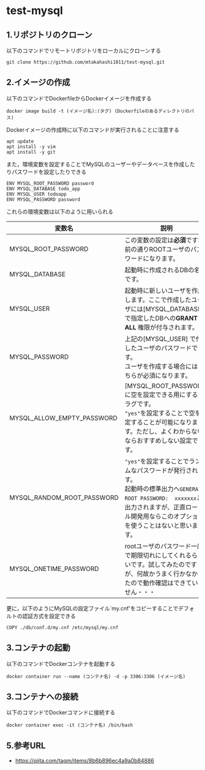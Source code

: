 # test-mysql

## 1.リポジトリのクローン
以下のコマンドでリモートリポジトリをローカルにクローンする
```
git clone https://github.com/mtakahashi1011/test-mysql.git
```

## 2.イメージの作成
以下のコマンドでDockerfileからDockerイメージを作成する
```
docker image build -t (イメージ名):(タグ) (Dockerfileのあるディレクトリのパス)
```
Dockerイメージの作成時に以下のコマンドが実行されることに注意する
```
apt update
apt install -y vim
apt install -y git
```
また，環境変数を設定することでMySQLのユーザーやデータベースを作成したりパスワードを設定したりできる
```
ENV MYSQL_ROOT_PASSWORD password
ENV MYSQL_DATABASE todo_app
ENV MYSQL_USER todoapp
ENV MYSQL_PASSWORD password
```
これらの環境変数は以下のように用いられる

|変数名|説明|
|---|---|
|MYSQL_ROOT_PASSWORD| この変数の設定は**必須**です!名前の通りROOTユーザのパスワードになります。 |
|MYSQL_DATABASE| 起動時に作成されるDBの名前です。|
|MYSQL_USER| 起動時に新しいユーザを作成します。ここで作成したユーザには[MYSQL_DATABASE] で指定したDBへの**GRANT ALL** 権限が付与されます。|
|MYSQL_PASSWORD|上記の[MYSQL_USER] で作成したユーザのパスワードです。<br>ユーザを作成する場合にはこちらが必須になります。|
|MYSQL_ALLOW_EMPTY_PASSWORD|[MYSQL_ROOT_PASSWORD] に空を設定できる用にするフラグです。<br>`"yes"`を設定することで空を設定することが可能になります。ただし、よくわからないならおすすめしない設定です。|
|MYSQL_RANDOM_ROOT_PASSWORD|`"yes"`を設定することでランダムなパスワードが発行されます。<br>起動時の標準出力へ`GENERATED ROOT PASSWORD:  xxxxxxx`と出力されますが、正直ローカル開発用ならこのオプションを使うことはないと思います。|
|MYSQL_ONETIME_PASSWORD|rootユーザのパスワード一度で期限切れにしてくれるらしいです。試してみたのですが、何故かうまく行かなかったので動作確認はできていません・・・ |

更に，以下のようにMySQLの設定ファイル`my.cnf'をコピーすることでデフォルトの認証方式を設定できる
```
COPY ./db/conf.d/my.cnf /etc/mysql/my.cnf
```

## 3.コンテナの起動
以下のコマンドでDockerコンテナを起動する
```
docker container run --name (コンテナ名) -d -p 3306:3306 (イメージ名)
```


## 3.コンテナへの接続
以下のコマンドでDockerコマンドに接続する
```
docker container exec -it (コンテナ名) /bin/bash
```

## 5.参考URL
- https://qiita.com/taqm/items/8b6b896ec4a9a0b84886
